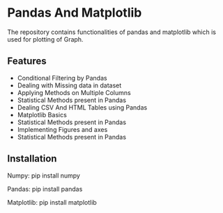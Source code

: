 
# Pandas And Matplotlib

The repository contains functionalities of pandas and matplotlib which is used for plotting of Graph.
## Features

- Conditional Filtering by Pandas
- Dealing with Missing data in dataset
- Applying Methods on Multiple Columns
- Statistical Methods present in Pandas
- Dealing CSV And HTML Tables using Pandas
- Matplotlib Basics
- Statistical Methods present in Pandas
- Implementing Figures and axes
- Statistical Methods present in Pandas



## Installation
Numpy: pip install numpy

Pandas: pip install pandas

Matplotlib: pip install matplotlib

